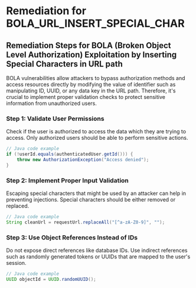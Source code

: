 # Remediation for BOLA_URL_INSERT_SPECIAL_CHAR

## Remediation Steps for BOLA (Broken Object Level Authorization) Exploitation by Inserting Special Characters in URL path

BOLA vulnerabilities allow attackers to bypass authorization methods and access resources directly by modifying the value of identifier such as manipulating ID, UUID, or any data key in the URL path. Therefore, it's crucial to implement proper validation checks to protect sensitive information from unauthorized users.

### Step 1: Validate User Permissions 

Check if the user is authorized to access the data which they are trying to access. Only authorized users should be able to perform sensitive actions. 

```java
// Java code example
if (!userId.equals(authenticatedUser.getId())) {
    throw new AuthorizationException("Access denied");
}
```

### Step 2: Implement Proper Input Validation

Escaping special characters that might be used by an attacker can help in preventing injections. Special characters should be either removed or replaced. 

```java
// Java code example
String cleanUrl = requestUrl.replaceAll("[^a-zA-Z0-9]", "");
```

### Step 3: Use Object References Instead of IDs

Do not expose direct references like database IDs. Use indirect references such as randomly generated tokens or UUIDs that are mapped to the user's session.

```java
// Java code example
UUID objectId = UUID.randomUUID();
```